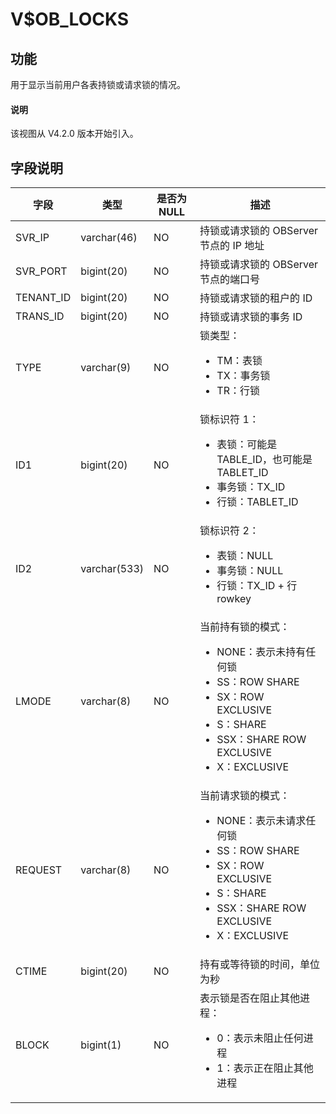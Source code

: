 # V$OB_LOCKS

## 功能

用于显示当前用户各表持锁或请求锁的情况。

<main id="notice" type='explain'>
  <h4>说明</h4>
  <p>该视图从 V4.2.0 版本开始引入。</p>
</main>

## 字段说明

| **字段** | **类型** | **是否为 NULL** | **描述** |
| --- | --- | --- | --- |
| SVR_IP | varchar(46) | NO | 持锁或请求锁的 OBServer 节点的 IP 地址 |
| SVR_PORT | bigint(20) | NO | 持锁或请求锁的 OBServer 节点的端口号 |
| TENANT_ID | bigint(20) | NO | 持锁或请求锁的租户的 ID |
| TRANS_ID | bigint(20) | NO | 持锁或请求锁的事务 ID |
| TYPE | varchar(9) | NO | 锁类型：<ul><li>TM：表锁</li><li>TX：事务锁</li><li>TR：行锁</li></ul> |
| ID1 | bigint(20) | NO | 锁标识符 1：<ul><li>表锁：可能是 TABLE_ID，也可能是 TABLET_ID</li><li>事务锁：TX_ID</li><li>行锁：TABLET_ID</li></ul> |
| ID2 | varchar(533) | NO | 锁标识符 2：<ul><li>表锁：NULL</li><li>事务锁：NULL</li><li>行锁：TX_ID + 行 rowkey</li></ul> |
| LMODE | varchar(8) | NO | 当前持有锁的模式：<ul><li>NONE：表示未持有任何锁 </li><li>SS：ROW SHARE  </li><li>SX：ROW EXCLUSIVE  </li><li>S：SHARE  </li><li>SSX：SHARE ROW EXCLUSIVE  </li><li>X：EXCLUSIVE  </li></ul>|
| REQUEST | varchar(8) | NO | 当前请求锁的模式：<ul><li>NONE：表示未请求任何锁 </li><li>SS：ROW SHARE  </li><li>SX：ROW EXCLUSIVE  </li><li>S：SHARE  </li><li>SSX：SHARE ROW EXCLUSIVE  </li><li>X：EXCLUSIVE  </li></ul>|
| CTIME | bigint(20) | NO | 持有或等待锁的时间，单位为秒 |
| BLOCK | bigint(1) | NO | 表示锁是否在阻止其他进程：<ul><li>0：表示未阻止任何进程   </li><li>1：表示正在阻止其他进程  </li></ul>|
